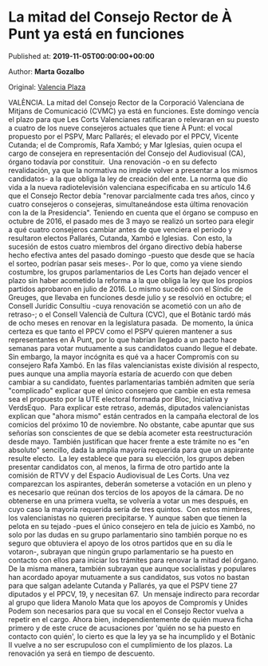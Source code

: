 
# La mitad del Consejo Rector de À Punt ya está en funciones

Published at: **2019-11-05T00:00:00+00:00**

Author: **Marta Gozalbo**

Original: [Valencia Plaza](https://valenciaplaza.com/la-mitad-del-consejo-rector-de-a-punt-ya-esta-en-funciones)

VALÈNCIA. La mitad del Consejo Rector de la Corporació Valenciana de Mitjans de Comunicació (CVMC) ya está en funciones. Este domingo vencía el plazo para que Les Corts Valencianes ratificaran o relevaran en su puesto a cuatro de los nueve consejeros actuales que tiene À Punt: el vocal propuesto por el PSPV, Marc Pallarés; el elevado por el PPCV, Vicente Cutanda; el de Compromís, Rafa Xambó; y Mar Iglesias, quien ocupa el cargo de consejera en representación del Consejo del Audiovisual (CA), órgano todavía por constituir. 
Una renovación -o en su defecto revalidación, ya que la normativa no impide volver a presentar a los mismos candidatos- a la que obliga la ley de creación del ente. La norma que dio vida a la nueva radiotelevisión valenciana especificaba en su artículo 14.6 que el Consejo Rector debía "renovar parcialmente cada tres años, cinco y cuatro consejeros o consejeras, simultaneándose esta última renovación con la de la Presidencia". Teniendo en cuenta que el órgano se compuso en octubre de 2016, el pasado mes de 3 mayo se realizó un sorteo para elegir a qué cuatro consejeros cambiar antes de que venciera el periodo y resultaron electos Pallarés, Cutanda, Xambó e Iglesias. 
Con esto, la sucesión de estos cuatro miembros del órgano directivo debía haberse hecho efectiva antes del pasado domingo -puesto que desde que se hacía el sorteo, podrían pasar seis meses-. Por lo que, como ya viene siendo costumbre, los grupos parlamentarios de Les Corts han dejado vencer el plazo sin haber acometido la reforma a la que obliga la ley que los propios partidos aprobaron en julio de 2016. Lo mismo sucedió con el Síndic de Greuges, que llevaba en funciones desde julio y se resolvió en octubre; el Consell Jurídic Consultiu -cuya renovación se acometió con un año de retraso-; o el Consell Valencià de Cultura (CVC), que el Botànic tardó más de ocho meses en renovar en la legislatura pasada. 
De momento, la única certeza es que tanto el PPCV como el PSPV quieren mantener a sus representantes en À Punt, por lo que habrían llegado a un pacto hace semanas para votar mutuamente a sus candidatos cuando llegue el debate. Sin embargo, la mayor incógnita es qué va a hacer Compromís con su consejero Rafa Xambó. En las filas valencianistas existe división al respecto, pues aunque una amplia mayoría estaría de acuerdo con que deben cambiar a su candidato, fuentes parlamentarias también admiten que sería "complicado" explicar que el único consejero que cambie en esta remesa sea el propuesto por la UTE electoral formada por Bloc, Iniciativa y VerdsEquo. 
Para explicar este retraso, además, diputados valencianistas explican que "ahora mismo" están centrados en la campaña electoral de los comicios del próximo 10 de noviembre. No obstante, cabe apuntar que sus señorías son conscientes de que se debía acometer esta reestructuración desde mayo. También justifican que hacer frente a este trámite no es "en absoluto" sencillo, dada la amplia mayoría requerida para que un aspirante resulte electo. 
La ley establece que para su elección, los grupos deben presentar candidatos con, al menos, la firma de otro partido ante la comisión de RTVV y del Espacio Audiovisual de Les Corts. Una vez comparezcan los aspirantes, deberán someterse a votación en un pleno y es necesario que reúnan dos tercios de los apoyos de la cámara. De no obtenerse en una primera vuelta, se volvería a votar un mes después, en cuyo caso la mayoría requerida sería de tres quintos. 
Con estos mimbres, los valencianistas no quieren precipitarse. Y aunque saben que tienen la pelota en su tejado -pues el único consejero en tela de juicio es Xambó, no solo por las dudas en su grupo parlamentario sino también porque no es seguro que obtuviera el apoyo de los otros partidos que en su día le votaron-, subrayan que ningún grupo parlamentario se ha puesto en contacto con ellos para iniciar los trámites para renovar la mitad del órgano. De la misma manera, también subrayan que aunque socialistas y populares han acordado apoyar mutuamente a sus candidatos, sus votos no bastan para que salgan adelante Cutanda y Pallarés, ya que el PSPV tiene 27 diputados y el PPCV, 19, y necesitan 67. 
Un mensaje indirecto para recordar al grupo que lidera Manolo Mata que los apoyos de Compromís y Unides Podem son necesarios para que su vocal en el Consejo Rector vuelva a repetir en el cargo. Ahora bien, independientemente de quién mueva ficha primero y de este cruce de acusaciones por 'quién no se ha puesto en contacto con quién', lo cierto es que la ley ya se ha incumplido y el Botànic II vuelve a no ser escrupuloso con el cumplimiento de los plazos. La renovación ya será en tiempo de descuento. 
